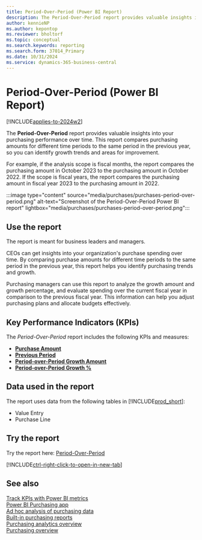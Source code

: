 ```yaml
---
title: Period-Over-Period (Power BI Report)
description: The Period-Over-Period report provides valuable insights into your organization's purchasing performance over time
author: kennieNP
ms.author: kepontop
ms.reviewer: bholtorf
ms.topic: conceptual
ms.search.keywords: reporting
ms.search.form: 37014_Primary
ms.date: 10/31/2024
ms.service: dynamics-365-business-central
---
```


# Period-Over-Period (Power BI Report)

[!INCLUDE[applies-to-2024w2](includes/applies-to-2024w2.md)]

The **Period-Over-Period** report provides valuable insights into your purchasing performance over time. This report compares purchasing amounts for different time periods to the same period in the previous year, so you can identify growth trends and areas for improvement.

For example, if the analysis scope is fiscal months, the report compares the purchasing amount in October 2023 to the purchasing amount in October 2022. If the scope is fiscal years, the report compares the purchasing amount in fiscal year 2023 to the purchasing amount in 2022.

:::image type="content" source="media/purchases/purchases-period-over-period.png" alt-text="Screenshot of the Period-Over-Period Power BI report" lightbox="media/purchases/purchases-period-over-period.png":::

## Use the report

The report is meant for business leaders and managers.

CEOs can get insights into your organization's purchase spending over time. By comparing purchase amounts for different time periods to the same period in the previous year, this report helps you identify purchasing trends and growth.

Purchasing managers can use this report to analyze the growth amount and growth percentage, and evaluate spending over the current fiscal year in comparison to the previous fiscal year. This information can help you adjust purchasing plans and allocate budgets effectively.


## Key Performance Indicators (KPIs)

The *Period-Over-Period* report includes the following KPIs and measures: 

- [**Purchase Amount**](purchases-powerbi-kpis.md#purchase-amount)  
- [**Previous Period**](purchases-powerbi-kpis.md#purchase-amount-pp-fiscal)
- [**Period-over-Period Growth Amount**](purchases-powerbi-kpis.md#purchase-amount-pop-fiscal)  
- [**Period-over-Period Growth %**](purchases-powerbi-kpis.md#purchase-amount-pop--fiscal)  


## Data used in the report

The report uses data from the following tables in [!INCLUDE[prod_short](includes/prod_short.md)]:

- Value Entry
- Purchase Line

## Try the report

Try the report here: [Period-Over-Period](https://businesscentral.dynamics.com?page=37014)

[!INCLUDE[ctrl-right-click-to-open-in-new-tab](includes/ctrl-right-click-to-open-in-new-tab.md)]

## See also

[Track KPIs with Power BI metrics](track-kpis-with-power-bi-metrics.md)  
[Power BI Purchasing app](purchases-powerbi-app.md)  
[Ad hoc analysis of purchasing data](ad-hoc-analysis-purchasing.md)  
[Built-in purchasing reports](purchase-reports.md)  
[Purchasing analytics overview](purchasing-analytics-overview.md)  
[Purchasing overview](purchasing-manage-purchasing.md)